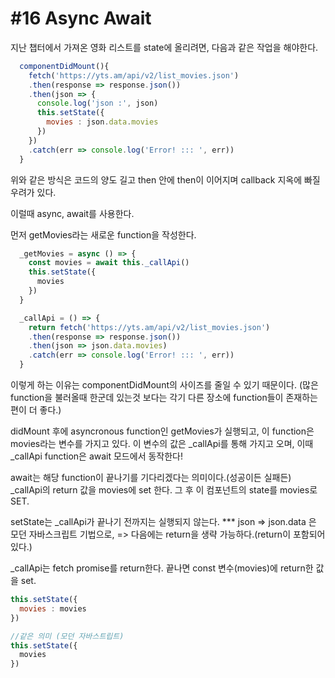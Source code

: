 #16 Async Await
===

지난 챕터에서 가져온 영화 리스트를 state에 올리려면, 다음과 같은 작업을 해야한다.

```js
  componentDidMount(){
    fetch('https://yts.am/api/v2/list_movies.json')
    .then(response => response.json())
    .then(json => {
      console.log('json :', json)
      this.setState({
        movies : json.data.movies
      })
    })
    .catch(err => console.log('Error! ::: ', err))
  }
```
위와 같은 방식은 코드의 양도 길고 then 안에 then이 이어지며 callback 지옥에 빠질 우려가 있다.

이럴때 async, await를 사용한다.

먼저 getMovies라는 새로운 function을 작성한다.

```js
  _getMovies = async () => {
    const movies = await this._callApi()
    this.setState({
      movies
    })
  }

  _callApi = () => {
    return fetch('https://yts.am/api/v2/list_movies.json')
    .then(response => response.json())
    .then(json => json.data.movies)
    .catch(err => console.log('Error! ::: ', err))
  }
```

이렇게 하는 이유는 componentDidMount의 사이즈를 줄일 수 있기 때문이다.
(많은 function을 불러올때 한군데 있는것 보다는 각기 다른 장소에 function들이 존재하는 편이 더 좋다.)

didMount 후에 asyncronous function인 getMovies가 실행되고, 이 function은 movies라는 변수를 가지고 있다.
이 변수의 값은 _callApi를 통해 가지고 오며, 이때 _callApi function은 await 모드에서 동작한다!

await는 해당 function이 끝나기를 기다리겠다는 의미이다.(성공이든 실패든)
_callApi의 return 값을 movies에 set 한다.
그 후 이 컴포넌트의 state를 movies로 SET.

setState는 _callApi가 끝나기 전까지는 실행되지 않는다.
*** json => json.data 은 모던 자바스크립트 기법으로, => 다음에는 return을 생략 가능하다.(return이 포함되어 있다.)

_callApi는 fetch promise를 return한다. 
끝나면 const 변수(movies)에 return한 값을 set.

```js
this.setState({
  movies : movies
})

//같은 의미 (모던 자바스트립트)
this.setState({
  movies
})
```
